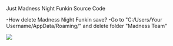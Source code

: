 Just Madness Night Funkin Source Code

-How delete Madness Night Funkin save?
-Go to "C:/Users/Your Username/AppData/Roaming/" and delete folder "Madness Team"

![](https://cdn.discordapp.com/attachments/873872779676626944/898622439007850526/icon.png)
